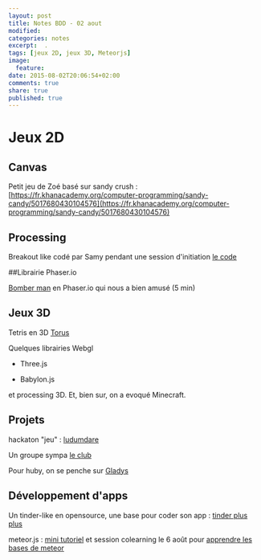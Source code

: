 ```yaml
---
layout: post
title: Notes BDD - 02 aout
modified:
categories: notes
excerpt:  .
tags: [jeux 2D, jeux 3D, Meteorjs]
image:
  feature:
date: 2015-08-02T20:06:54+02:00
comments: true
share: true
published: true
---
```

# Jeux 2D

## Canvas

Petit jeu de Zoé basé sur sandy crush : [https://fr.khanacademy.org/computer-programming/sandy-candy/5017680430104576](https://fr.khanacademy.org/computer-programming/sandy-candy/5017680430104576)

## Processing

Breakout like codé par Samy pendant une session d'initiation [le code](https://raw.githubusercontent.com/samy/Workshop-processing/master/script4_pong/script4_pong.pde)

##Librairie Phaser.io

[Bomber man](https://limitless-brook-9339.herokuapp.com/) en Phaser.io qui nous a bien amusé (5 min) 

## Jeux 3D

Tetris en 3D [Torus](http://www.benjoffe.com/code/games/torus)

Quelques librairies Webgl

* Three.js

* Babylon.js

et processing 3D. Et, bien sur, on a evoqué Minecraft.

## Projets

hackaton "jeu" : [ludumdare](http://ludumdare.com/compo/2015/07/20/ludum-dare-33-in-5-weeks-theme-suggestions-open/)

Un groupe sympa [ le club ](http://leclub.github.io/)

Pour huby, on se penche sur [Gladys](http://gladysproject.com/fr/)

## Développement d'apps

Un tinder-like en opensource, une base pour coder son app : [tinder plus plus](http://tinderplusplus.com/)

meteor.js : [mini tutoriel](http://lesbricodeurs.fr/articles/Meteor.js/) et session colearning le 6 août pour [apprendre les bases de meteor](http://www.eventbrite.com/e/faire-un-prototype-dapp-les-bases-tickets-17999929273)